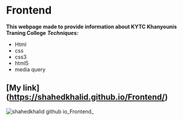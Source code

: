 # Frontend
**This webpage made to provide information about KYTC Khanyounis Traning College**
***Techniques:***
- Html
- css
- css3
- html5
- media query
## [My link] (https://shahedkhalid.github.io/Frontend/)
![shahedkhalid github io_Frontend_](https://user-images.githubusercontent.com/79838172/109531624-d0c7da00-7ac0-11eb-8a6a-5c3ea92f81ea.png)
